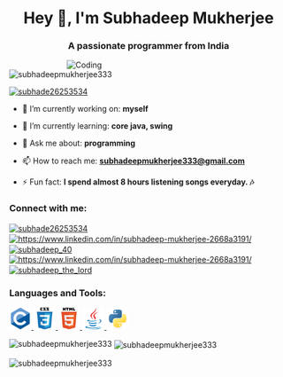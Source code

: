 <h1 align="center">Hey 👋, I'm Subhadeep Mukherjee</h1>
<h3 align="center">A passionate programmer from India</h3>
<img align="right" alt="Coding" width="400" src="https://cdn.dribbble.com/users/1059583/screenshots/4171367/coding-freak.gif">
<p align="left"> <img src="https://komarev.com/ghpvc/?username=subhadeepmukherjee333&label=Profile%20views&color=0e75b6&style=flat" alt="subhadeepmukherjee333" /> </p>

<p align="left"> <a href="https://twitter.com/subhade26253534" target="blank"><img src="https://img.shields.io/twitter/follow/subhade26253534?logo=twitter&style=for-the-badge" alt="subhade26253534" /></a> </p>

- 🔭 I’m currently working on: **myself**

- 🌱 I’m currently learning: **core java, swing**

- 💬 Ask me about: **programming**

- 📫 How to reach me: **subhadeepmukherjee333@gmail.com**

- ⚡ Fun fact: **I spend almost 8 hours listening songs everyday. 🎶**

<h3 align="left">Connect with me:</h3>
<p align="left">
<a href="https://twitter.com/subhade26253534" target="blank"><img align="center" src="https://raw.githubusercontent.com/rahuldkjain/github-profile-readme-generator/master/src/images/icons/Social/twitter.svg" alt="subhade26253534" height="30" width="40" /></a>
<a href="https://linkedin.com/in/https://www.linkedin.com/in/subhadeep-mukherjee-2668a3191/" target="blank"><img align="center" src="https://raw.githubusercontent.com/rahuldkjain/github-profile-readme-generator/master/src/images/icons/Social/linked-in-alt.svg" alt="https://www.linkedin.com/in/subhadeep-mukherjee-2668a3191/" height="30" width="40" /></a>
<a href="https://instagram.com/subhadeep_40" target="blank"><img align="center" src="https://raw.githubusercontent.com/rahuldkjain/github-profile-readme-generator/master/src/images/icons/Social/instagram.svg" alt="subhadeep_40" height="30" width="40" /></a>
<a href="https://www.leetcode.com/https://www.linkedin.com/in/subhadeep-mukherjee-2668a3191/" target="blank"><img align="center" src="https://raw.githubusercontent.com/rahuldkjain/github-profile-readme-generator/master/src/images/icons/Social/leet-code.svg" alt="https://www.linkedin.com/in/subhadeep-mukherjee-2668a3191/" height="30" width="40" /></a>
<a href="https://discord.gg/subhadeep_the_lord" target="blank"><img align="center" src="https://raw.githubusercontent.com/rahuldkjain/github-profile-readme-generator/master/src/images/icons/Social/discord.svg" alt="subhadeep_the_lord" height="30" width="40" /></a>
</p>

<h3 align="left">Languages and Tools:</h3>
<p align="left"> <a href="https://www.cprogramming.com/" target="_blank" rel="noreferrer"> <img src="https://raw.githubusercontent.com/devicons/devicon/master/icons/c/c-original.svg" alt="c" width="40" height="40"/> </a> <a href="https://www.w3schools.com/css/" target="_blank" rel="noreferrer"> <img src="https://raw.githubusercontent.com/devicons/devicon/master/icons/css3/css3-original-wordmark.svg" alt="css3" width="40" height="40"/> </a> <a href="https://www.w3.org/html/" target="_blank" rel="noreferrer"> <img src="https://raw.githubusercontent.com/devicons/devicon/master/icons/html5/html5-original-wordmark.svg" alt="html5" width="40" height="40"/> </a> <a href="https://www.java.com" target="_blank" rel="noreferrer"> <img src="https://raw.githubusercontent.com/devicons/devicon/master/icons/java/java-original.svg" alt="java" width="40" height="40"/> </a> <a href="https://www.python.org" target="_blank" rel="noreferrer"> <img src="https://raw.githubusercontent.com/devicons/devicon/master/icons/python/python-original.svg" alt="python" width="40" height="40"/> </a> </p>

<p><img align="left" src="https://github-readme-stats.vercel.app/api/top-langs?username=subhadeepmukherjee333&show_icons=true&locale=en&layout=compact" alt="subhadeepmukherjee333" /></p>


<p>&nbsp;<img align="center" src="https://github-readme-stats.vercel.app/api?username=subhadeepmukherjee333&show_icons=true&locale=en" alt="subhadeepmukherjee333" /></p>


<p><img align="center" src="https://github-readme-streak-stats.herokuapp.com/?user=subhadeepmukherjee333&" alt="subhadeepmukherjee333" /></p>
